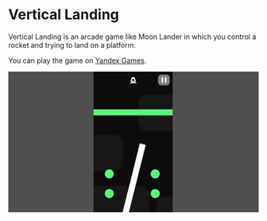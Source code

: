 # Vertical Landing

Vertical Landing is an arcade game like Moon Lander in which you control a rocket and trying to land on a platform.

You can play the game on [Yandex Games](https://yandex.com/games/app/207896?lang=en).

![Gameplay](Docs/Gameplay.gif)
